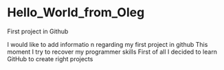 # Hello_World_from_Oleg
First project in Github

I would like to add informatio n regarding my first project in github
This moment I try to recover my programmer skills
First of all I decided to learn GitHub to create right projects
